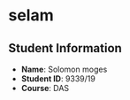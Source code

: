 # selam

## Student Information
- **Name**: Solomon moges
- **Student ID**: 9339/19
- **Course**: DAS
